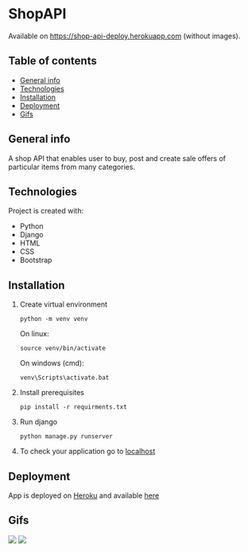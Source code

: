 # ShopAPI
Available on https://shop-api-deploy.herokuapp.com (without images).

## Table of contents
* [General info](#general-info)
* [Technologies](#technologies)
* [Installation](#installation)
* [Deployment](#deployment)
* [Gifs](#gifs)

## General info
A shop API that enables user to buy, post and create sale offers of particular items from many categories.
 	
## Technologies
Project is created with:
* Python
* Django
* HTML
* CSS
* Bootstrap

## Installation
1) Create virtual environment

    ```
    python -m venv venv
    ```
    On linux:
    ```
    source venv/bin/activate
    ```
    On windows (cmd):
    ```
    venv\Scripts\activate.bat
    ```
2) Install prerequisites
   ```
   pip install -r requirments.txt
   ```
3) Run django
    ```
    python manage.py runserver
    ```
4) To check your application go to [localhost](http://127.0.0.1:5000/)

## Deployment
App is deployed on [Heroku](https://dashboard.heroku.com/) and available [here](https://shop-api-deploy.herokuapp.com)

## Gifs
![](media/1.gif)
![](media/2.gif)
